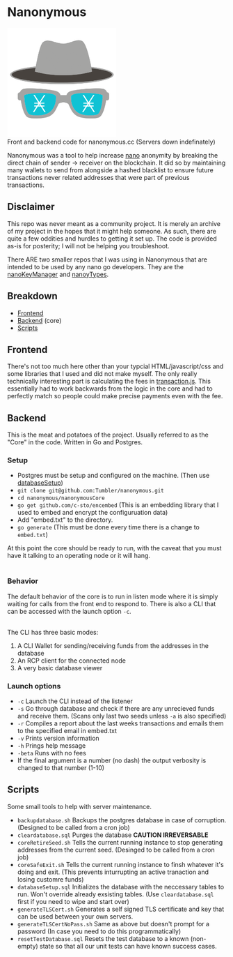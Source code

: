 # Nanonymous
<img src="nanonymousFrontEnd/images/No_words_logo.png" width="250"><br>
Front and backend code for nanonymous.cc (Servers down indefinately)

Nanonymous was a tool to help increase [nano](nano.org) anonymity by breaking the direct chain of sender -> receiver on the blockchain. It did so by maintaining many wallets to send from alongside a hashed blacklist to ensure future transactions never related addresses that were part of previous transactions.

## Disclaimer
This repo was never meant as a community project. It is merely an archive of my project in the hopes that it might help someone. As such, there are quite a few oddities and hurdles to getting it set up. The code is provided as-is for posterity; I will not be helping you troubleshoot.

There ARE two smaller repos that I was using in Nanonymous that are intended to be used by any nano go developers. They are the [nanoKeyManager](https://github.com/Tumbler/nanoKeyManager) and [nanoyTypes](https://github.com/Tumbler/nanoTypes).

## Breakdown
  * [Frontend](#frontend)
  * [Backend](#backend) (core)
  * [Scripts](#scripts)

## Frontend
There's not too much here other than your typcial HTML/javascript/css and some libraries that I used and did not make myself. The only really technically interesting part is calculating the fees in [transaction.js](https://github.com/Tumbler/nanonymous/blob/main/nanonymousFrontEnd/script/transaction.js). This essentially had to work backwards from the logic in the core and had to perfectly match so people could make precise payments even with the fee.

## Backend
This is the meat and potatoes of the project. Usually referred to as the "Core" in the code. Written in Go and Postgres.

### Setup
  * Postgres must be setup and configured on the machine. (Then use [databaseSetup](https://github.com/Tumbler/nanonymous/blob/main/scripts/databaseSetup.sql))
  * `git clone git@github.com:Tumbler/nanonymous.git`
  * `cd nanonymous/nanonymousCore`
  * `go get github.com/c-sto/encembed` (This is an embedding library that I used to embed and encrypt the configuruation data)
  * Add "embed.txt" to the directory.
  * `go generate` (This must be done every time there is a change to `embed.txt`)

At this point the core should be ready to run, with the caveat that you must have it talking to an operating node or it will hang. <br><br>

### Behavior
The default behavior of the core is to run in listen mode where it is simply waiting for calls from the front end to respond to. There is also a CLI that can be accessed with the launch option `-c`. <br><br>

The CLI has three basic modes:
 1. A CLI Wallet for sending/receiving funds from the addresses in the database
 2. An RCP client for the connected node
 3. A very basic database viewer

### Launch options
 * `-c` Launch the CLI instead of the listener
 * `-s` Go through database and check if there are any unrecieved funds and receive them. (Scans only last two seeds unless `-a` is also specified)
 * `-r` Compiles a report about the last weeks transactions and emails them to the specified email in embed.txt
 * `-v` Prints version information
 * `-h` Prings help message
 * `-beta` Runs with no fees
 * If the final argument is a number (no dash) the output verbosity is changed to that number (1-10)

## Scripts
Some small tools to help with server maintenance.

 * `backupdatabase.sh` Backups the postgres database in case of corruption. (Designed to be called from a cron job)
 * `cleardatabase.sql` Purges the database **CAUTION IRREVERSABLE**
 * `coreRetireSeed.sh` Tells the current running instance to stop generating addresses from the current seed. (Desinged to be called from a cron job)
 * `coreSafeExit.sh` Tells the current running instance to finsh whatever it's doing and exit. (This prevents inturrupting an active tranaction and losing customre funds)
 * `databaseSetup.sql` Initializes the database with the neccessary tables to run. Won't override already exsisting tables. (Use `cleardatabase.sql` first if you need to wipe and start over)
 * `generateTLSCert.sh` Generates a self signed TLS certificate and key that can be used between your own servers.
 * `generateTLSCertNoPass.sh` Same as above but doesn't prompt for a password (In case you need to do this programmatically)
 * `resetTestDatabase.sql` Resets the test database to a known (non-empty) state so that all our unit tests can have known success cases.

